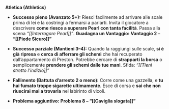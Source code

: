 **Atletica (Athletics)**  
- **Successo pieno (Avanzato 5+):** Riesci facilmente ad arrivare alle scale prima di lei e la costringi a fermarsi a parlarti.  Invita il giocatore a descrivere **come riesce a superare Pearl con tanta facilità**.  Passa alla scena _“[[Interrogare Pearl]]”_.  **Guadagna un Vantaggio:** **Vantaggio 2 – “[[Piede Sicuro]]”**

- **Successo parziale (Mantieni 3–4):** Quando la raggiungi sulle scale, **si è già ripresa** e **cerca di afferrare gli schemi** che hai recuperato dall’appartamento di Preston.  Potrebbe cercare di **strapparti la borsa** o semplicemente **prendere gli schemi dalle tue mani**.  Sfida: _“[[Tieni stretto l’indizio]]”_

- **Fallimento (Battuta d’arresto 2 o meno):** Corre come una gazzella, e **tu hai fumato troppe sigarette ultimamente**.  Esce di corsa e **sai che non riuscirai mai a trovarla** nel labirinto di vicoli.  

- **Problema aggiuntivo:** **Problema 8 – “[[Caviglia slogata]]”**